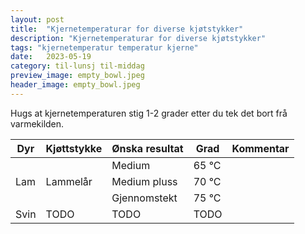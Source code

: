 ```yaml
---
layout: post
title:  "Kjernetemperaturar for diverse kjøtstykker"
description: "Kjernetemperaturar for diverse kjøtstykker"
tags: "kjernetemperatur temperatur kjerne"
date:   2023-05-19
category: til-lunsj til-middag
preview_image: empty_bowl.jpeg
header_image: empty_bowl.jpeg
---
```


Hugs at kjernetemperaturen stig 1-2 grader etter du tek det bort frå varmekilden.

<table>
    <thead>
        <tr>
            <th>Dyr</th>
            <th>Kjøttstykke</th>
            <th>Ønska resultat</th>
            <th>Grad</th>
            <th>Kommentar</th>
        </tr>
    </thead>
    <tbody>
        <tr>
            <td rowspan=3>Lam</td>
            <td rowspan=3>Lammelår</td>
            <td rowspan>Medium</td>
            <td rowspan>65 °C</td>
            <td rowspan></td>
        </tr>
        <tr>
            <td rowspan>Medium pluss</td>
            <td rowspan>70 °C</td>
            <td rowspan></td>
        </tr>
        <tr>
            <td rowspan>Gjennomstekt</td>
            <td rowspan>75 °C</td>
            <td rowspan></td>
        </tr>
        <tr>
            <td rowspan=3>Svin</td>
            <td rowspan=3>TODO</td>
            <td rowspan>TODO</td>
            <td rowspan>TODO</td>
            <td rowspan></td>
        </tr>
    </tbody>
</table>